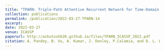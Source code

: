 ```yaml
---
title: "TPARN: Triple-Path Attentive Recurrent Network for Time-Domain Multichannel Speech Enhancement"
collection: publications
permalink: /publication/2022-03-27-TPARN-14
excerpt: 
date: 2022-03-27
venue: ICASSP
paperurl: http://ashutosh620.github.io/files/TPARN_ICASSP_2022.pdf
citation: A. Pandey, B. Xu, A. Kumar, J. Donley, P.Calamia, and D. L. Wang, "TPARN&#58; Triple-Path Attentive Recurrent Network for Time-Domain Multichannel Speech Enhancement," in <i>proceedings of ICASSP</i>, 2022, pp. 6497-6501.
---
```

